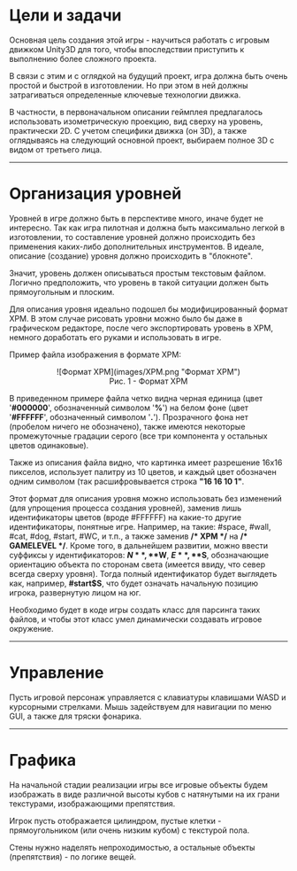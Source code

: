 Цели и задачи
=============

Основная цель создания этой игры - научиться работать с игровым движком Unity3D для того, чтобы впоследствии приступить к выполнению более сложного проекта.

В связи с этим и с оглядкой на будущий проект, игра должна быть очень простой и быстрой в изготовлении. Но при этом в ней должны затрагиваться определенные ключевые технологии движка.

В частности, в первоначальном описании геймплея предлагалось использовать изометрическую проекцию, вид сверху на уровень, практически 2D. С учетом специфики движка (он 3D), а также оглядываясь на следующий основной проект, выбираем полное 3D с видом от третьего лица.

-------------------------------

Организация уровней
===================

Уровней в игре должно быть в перспективе много, иначе будет не интересно. Так как игра пилотная и должна быть максимально легкой в изготовлении, то составление уровней должно происходить без применения каких-либо дополнительных инструментов. В идеале, описание (создание) уровня должно происходить в "блокноте".

Значит, уровень должен описываться простым текстовым файлом. Логично предположить, что уровень в такой ситуации должен быть прямоугольным и плоским.

Для описания уровня идеально подошел бы модифицированный формат XPM. В этом случае рисовать уровни можно было бы даже в графическом редакторе, после чего экспортировать уровень в XPM, немного доработать его руками и использовать в игре.

Пример файла изображения в формате XPM:

<center>![Формат XPM](images/XPM.png "Формат XPM")</center>
<center>Рис. 1 - Формат XPM</center>

В приведенном примере файла четко видна черная единица (цвет '**#000000**', обозначенный символом '**%**') на белом фоне (цвет '**#FFFFFF**', обозначенный символом '**.**'). Прозрачного фона нет (пробелом ничего не обозначено), также имеются некоторые промежуточные градации серого (все три компонента у остальных цветов одинаковые).

Также из описания файла видно, что картинка имеет разрешение 16x16 пикселов, использует палитру из 10 цветов, и каждый цвет обозначен одним символом (так расшифровывается строка **"16 16 10 1"**.

Этот формат для описания уровня можно использовать без изменений (для упрощения процесса создания уровней), заменив лишь идентификаторы цветов (вроде #FFFFFF) на какие-то другие идентификаторы, понятные игре. Например, на такие: #space, #wall, #cat, #dog, #start, #WC, и т.п., а также заменив **/\* XPM \*/** на **/\* GAMELEVEL \*/**. Кроме того, в дальнейшем развитии, можно ввести суффиксы у идентификаторов: **$N**, **$W**, **$E**, **$S**, обозначающие ориентацию объекта по сторонам света (имеется ввиду, что север всегда сверху уровня). Тогда полный идентификатор будет выглядеть как, например, **#start$S**, что будет означать начальную позицию игрока, развернутую лицом на юг.

Необходимо будет в коде игры создать класс для парсинга таких файлов, и чтобы этот класс умел динамически создавать игровое окружение.

-----------------

Управление
==========

Пусть игровой персонаж управляется с клавиатуры клавишами WASD и курсорными стрелками. Мышь задействуем для навигации по меню GUI, а также для тряски фонарика.

----------------

Графика
=======

На начальной стадии реализации игры все игровые объекты будем изображать в виде различной высоты кубов с натянутыми на их грани текстурами, изображающими препятствия.

Игрок пусть отображается цилиндром, пустые клетки - прямоугольником (или очень низким кубом) с текстурой пола.

Стены нужно наделять непроходимостью, а остальные объекты (препятствия) - по логике вещей.

